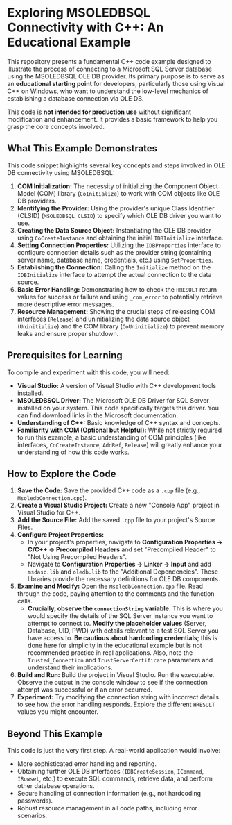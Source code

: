# Exploring MSOLEDBSQL Connectivity with C++: An Educational Example

This repository presents a fundamental C++ code example designed to illustrate the process of connecting to a Microsoft SQL Server database using the MSOLEDBSQL OLE DB provider. Its primary purpose is to serve as an **educational starting point** for developers, particularly those using Visual C++ on Windows, who want to understand the low-level mechanics of establishing a database connection via OLE DB.

This code is **not intended for production use** without significant modification and enhancement. It provides a basic framework to help you grasp the core concepts involved.

## What This Example Demonstrates

This code snippet highlights several key concepts and steps involved in OLE DB connectivity using MSOLEDBSQL:

1.  **COM Initialization:** The necessity of initializing the Component Object Model (COM) library (`CoInitialize`) to work with COM objects like OLE DB providers.
2.  **Identifying the Provider:** Using the provider's unique Class Identifier (CLSID) (`MSOLEDBSQL_CLSID`) to specify which OLE DB driver you want to use.
3.  **Creating the Data Source Object:** Instantiating the OLE DB provider using `CoCreateInstance` and obtaining the initial `IDBInitialize` interface.
4.  **Setting Connection Properties:** Utilizing the `IDBProperties` interface to configure connection details such as the provider string (containing server name, database name, credentials, etc.) using `SetProperties`.
5.  **Establishing the Connection:** Calling the `Initialize` method on the `IDBInitialize` interface to attempt the actual connection to the data source.
6.  **Basic Error Handling:** Demonstrating how to check the `HRESULT` return values for success or failure and using `_com_error` to potentially retrieve more descriptive error messages.
7.  **Resource Management:** Showing the crucial steps of releasing COM interfaces (`Release`) and uninitializing the data source object (`Uninitialize`) and the COM library (`CoUninitialize`) to prevent memory leaks and ensure proper shutdown.

## Prerequisites for Learning

To compile and experiment with this code, you will need:

* **Visual Studio:** A version of Visual Studio with C++ development tools installed.
* **MSOLEDBSQL Driver:** The Microsoft OLE DB Driver for SQL Server installed on your system. This code specifically targets this driver. You can find download links in the Microsoft documentation.
* **Understanding of C++:** Basic knowledge of C++ syntax and concepts.
* **Familiarity with COM (Optional but Helpful):** While not strictly required to run this example, a basic understanding of COM principles (like interfaces, `CoCreateInstance`, `AddRef`, `Release`) will greatly enhance your understanding of how this code works.

## How to Explore the Code

1.  **Save the Code:** Save the provided C++ code as a `.cpp` file (e.g., `MsoledbConnection.cpp`).
2.  **Create a Visual Studio Project:** Create a new "Console App" project in Visual Studio for C++.
3.  **Add the Source File:** Add the saved `.cpp` file to your project's Source Files.
4.  **Configure Project Properties:**
    * In your project's properties, navigate to **Configuration Properties -> C/C++ -> Precompiled Headers** and set "Precompiled Header" to "Not Using Precompiled Headers".
    * Navigate to **Configuration Properties -> Linker -> Input** and add `msdasc.lib` and `oledb.lib` to the "Additional Dependencies". These libraries provide the necessary definitions for OLE DB components.
5.  **Examine and Modify:** Open the `MsoledbConnection.cpp` file. Read through the code, paying attention to the comments and the function calls.
    * **Crucially, observe the `connectionString` variable.** This is where you would specify the details of the SQL Server instance you want to attempt to connect to. **Modify the placeholder values** (Server, Database, UID, PWD) with details relevant to a test SQL Server you have access to. **Be cautious about hardcoding credentials**; this is done here for simplicity in the educational example but is not recommended practice in real applications. Also, note the `Trusted_Connection` and `TrustServerCertificate` parameters and understand their implications.
6.  **Build and Run:** Build the project in Visual Studio. Run the executable. Observe the output in the console window to see if the connection attempt was successful or if an error occurred.
7.  **Experiment:** Try modifying the connection string with incorrect details to see how the error handling responds. Explore the different `HRESULT` values you might encounter.

## Beyond This Example

This code is just the very first step. A real-world application would involve:

* More sophisticated error handling and reporting.
* Obtaining further OLE DB interfaces (`IDBCreateSession`, `ICommand`, `IRowset`, etc.) to execute SQL commands, retrieve data, and perform other database operations.
* Secure handling of connection information (e.g., not hardcoding passwords).
* Robust resource management in all code paths, including error scenarios.

